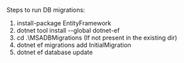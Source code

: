 Steps to run DB migrations:
1. install-package EntityFramework
2. dotnet tool install --global dotnet-ef
3. cd .\MSADBMigrations (If not present in the existing dir)
4. dotnet ef migrations add InitialMigration
5. dotnet ef database update